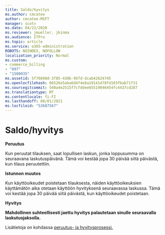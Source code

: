 ```yaml
---
title: Saldo/hyvitys
ms.author: cmcatee
author: cmcatee-MSFT
manager: scotv
ms.date: 04/21/2020
ms.reviewer: jmueller, jkinma
ms.audience: ITPro
ms.topic: article
ms.service: o365-administration
ROBOTS: NOINDEX, NOFOLLOW
localization_priority: Normal
ms.custom:
- commerce_billing
- "897"
- "1500035"
ms.assetid: 5f76890d-3f85-430b-95fd-dcab42624745
ms.openlocfilehash: 66526e5aba6d4f4e8a19141478fd103fbab71f31
ms.sourcegitcommit: 540a4e2515f7cfddee65519046454fc4437cd287
ms.translationtype: MT
ms.contentlocale: fi-FI
ms.lasthandoff: 08/01/2021
ms.locfileid: "53687567"
---
```

# <a name="creditrefund"></a>Saldo/hyvitys

**Peruutus**
  
Kun peruutat tilauksen, saat lopullisen laskun, jonka loppusumma on seuraavana laskutuspäivänä. Tämä voi kestää jopa 30 päivää siitä päivästä, kun tilaus peruutettiin.
  
**Istunnon muutos**
  
Kun käyttöoikeudet poistetaan tilauksesta, näiden käyttöoikeuksien käyttämätön aika otetaan käyttöön hyvityksenä seuraavassa laskussa. Tämä voi kestää jopa 30 päivää siitä päivästä, kun käyttöoikeudet poistetaan.

**Hyvitys**

**Mahdollinen suhteellisesti jaettu hyvitys palautetaan sinulle seuraavalla laskutusjaksolla.**

Lisätietoja on kohdassa [peruutus- ja hyvitysprosessi.](/microsoft-365/commerce/subscriptions/cancel-your-subscription) 
